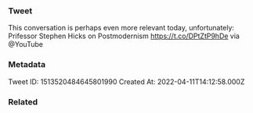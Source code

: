 ### Tweet
This conversation is perhaps even more relevant today, unfortunately: Prifessor Stephen Hicks on Postmodernism https://t.co/DPtZtP9hDe via @YouTube

### Metadata
Tweet ID: 1513520484645801990
Created At: 2022-04-11T14:12:58.000Z

### Related

